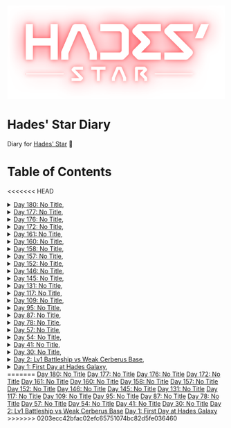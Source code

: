 <div align='center'>
  <img src='./assets/hades_logo.png' alt='logo'>
</div>

# Hades' Star Diary
Diary for [Hades' Star](https://store.steampowered.com/app/755800) :dizzy:

# Table of Contents
<<<<<<< HEAD
<details>
  <summary>
    <a href="./articles/20201225.md target="_blank">Day 180: No Title</a>,
  </summary>
</details>
<details>
  <summary>
    <a href="./articles/20201222.md target="_blank">Day 177: No Title</a>,
  </summary>
</details>
<details>
  <summary>
    <a href="./articles/20201221.md target="_blank">Day 176: No Title</a>,
  </summary>
</details>
<details>
  <summary>
    <a href="./articles/20201217.md target="_blank">Day 172: No Title</a>,
  </summary>
</details>
<details>
  <summary>
    <a href="./articles/20201206.md target="_blank">Day 161: No Title</a>,
  </summary>
</details>
<details>
  <summary>
    <a href="./articles/20201205.md target="_blank">Day 160: No Title</a>,
  </summary>
</details>
<details>
  <summary>
    <a href="./articles/20201203.md target="_blank">Day 158: No Title</a>,
  </summary>
</details>
<details>
  <summary>
    <a href="./articles/20201202.md target="_blank">Day 157: No Title</a>,
  </summary>
</details>
<details>
  <summary>
    <a href="./articles/20201127.md target="_blank">Day 152: No Title</a>,
  </summary>
</details>
<details>
  <summary>
    <a href="./articles/20201121.md target="_blank">Day 146: No Title</a>,
  </summary>
</details>
<details>
  <summary>
    <a href="./articles/20201120.md target="_blank">Day 145: No Title</a>,
  </summary>
</details>
<details>
  <summary>
    <a href="./articles/20201106.md target="_blank">Day 131: No Title</a>,
  </summary>
</details>
<details>
  <summary>
    <a href="./articles/20201023.md target="_blank">Day 117: No Title</a>,
  </summary>
</details>
<details>
  <summary>
    <a href="./articles/20201015.md target="_blank">Day 109: No Title</a>,
  </summary>
</details>
<details>
  <summary>
    <a href="./articles/20201001.md target="_blank">Day 95: No Title</a>,
  </summary>
</details>
<details>
  <summary>
    <a href="./articles/20200923.md target="_blank">Day 87: No Title</a>,
  </summary>
</details>
<details>
  <summary>
    <a href="./articles/20200914.md target="_blank">Day 78: No Title</a>,
  </summary>
</details>
<details>
  <summary>
    <a href="./articles/20200824.md target="_blank">Day 57: No Title</a>,
  </summary>
</details>
<details>
  <summary>
    <a href="./articles/20200821.md target="_blank">Day 54: No Title</a>,
  </summary>
</details>
<details>
  <summary>
    <a href="./articles/20200808.md target="_blank">Day 41: No Title</a>,
  </summary>
</details>
<details>
  <summary>
    <a href="./articles/20200728.md target="_blank">Day 30: No Title</a>,
  </summary>
</details>
<details>
  <summary>
    <a href="./articles/20200630_Lv1_Battleship_vs_Weak_Cerberus_Base.md target="_blank">Day 2: Lv1 Battleship vs Weak Cerberus Base</a>,
  </summary>
  <img src="./assets/20200630_Lv1_Battleship_vs_Weak_Cerberus_Base_01.jpg alt="preview">
  <img src="./assets/20200630_Lv1_Battleship_vs_Weak_Cerberus_Base_02.jpg alt="preview">
  <img src="./assets/20200630_Lv1_Battleship_vs_Weak_Cerberus_Base_03.jpg alt="preview">
</details>
<details>
  <summary>
    <a href="./articles/20200629_First_Day_at_Hades_Galaxy.md target="_blank">Day 1: First Day at Hades Galaxy</a>,
  </summary>
</details>
=======
<a href="./articles/20201225.md target="_blank">Day 180: No Title</a>
<a href="./articles/20201222.md target="_blank">Day 177: No Title</a>
<a href="./articles/20201221.md target="_blank">Day 176: No Title</a>
<a href="./articles/20201217.md target="_blank">Day 172: No Title</a>
<a href="./articles/20201206.md target="_blank">Day 161: No Title</a>
<a href="./articles/20201205.md target="_blank">Day 160: No Title</a>
<a href="./articles/20201203.md target="_blank">Day 158: No Title</a>
<a href="./articles/20201202.md target="_blank">Day 157: No Title</a>
<a href="./articles/20201127.md target="_blank">Day 152: No Title</a>
<a href="./articles/20201121.md target="_blank">Day 146: No Title</a>
<a href="./articles/20201120.md target="_blank">Day 145: No Title</a>
<a href="./articles/20201106.md target="_blank">Day 131: No Title</a>
<a href="./articles/20201023.md target="_blank">Day 117: No Title</a>
<a href="./articles/20201015.md target="_blank">Day 109: No Title</a>
<a href="./articles/20201001.md target="_blank">Day 95: No Title</a>
<a href="./articles/20200923.md target="_blank">Day 87: No Title</a>
<a href="./articles/20200914.md target="_blank">Day 78: No Title</a>
<a href="./articles/20200824.md target="_blank">Day 57: No Title</a>
<a href="./articles/20200821.md target="_blank">Day 54: No Title</a>
<a href="./articles/20200808.md target="_blank">Day 41: No Title</a>
<a href="./articles/20200728.md target="_blank">Day 30: No Title</a>
<a href="./articles/20200630_Lv1_Battleship_vs_Weak_Cerberus_Base.md target="_blank">Day 2: Lv1 Battleship vs Weak Cerberus Base</a>
<a href="./articles/20200629_First_Day_at_Hades_Galaxy.md target="_blank">Day 1: First Day at Hades Galaxy</a>
>>>>>>> 0203ecc42bfac02efc65751074bc82d5fe036460
